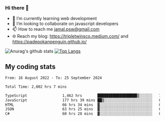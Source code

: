 ### Hi there 👋

<!--
**padepokanpenguin/padepokanpenguin** is a ✨ _special_ ✨ repository because its `README.md` (this file) appears on your GitHub profile.
-->

- 🌱 I’m currently learning  web development
- 👯 I’m looking to collaborate on javascript developers
- 📫 How to reach me jamal.psw@gmail.com
- 🌐 Reach my blog:
   https://tripletwinsco.medium.com/ and
   https://padepokanpenguin.github.io/

![Anurag's github stats](https://github-readme-stats.vercel.app/api?username=padepokanpenguin&count_private=true&disable_animations=false&show_icons=true&theme=default)
[![Top Langs](https://github-readme-stats.vercel.app/api/top-langs/?username=padepokanpenguin&theme=default&layout=compact)](https://github.com/padepokanpenguin)

## My coding stats

<!--START_SECTION:waka-->

```txt
From: 16 August 2022 - To: 25 September 2024

Total Time: 2,002 hrs 7 mins

TypeScript                1,462 hrs       ██████████████████▒░░░░░░   73.02 %
JavaScript                177 hrs 39 mins ██▒░░░░░░░░░░░░░░░░░░░░░░   08.87 %
HTML                      66 hrs 34 mins  ▓░░░░░░░░░░░░░░░░░░░░░░░░   03.33 %
JSON                      63 hrs 25 mins  ▓░░░░░░░░░░░░░░░░░░░░░░░░   03.17 %
C#                        60 hrs 28 mins  ▓░░░░░░░░░░░░░░░░░░░░░░░░   03.02 %
```

<!--END_SECTION:waka-->


